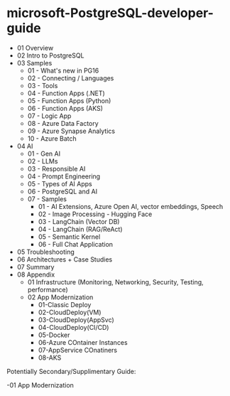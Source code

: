 # microsoft-PostgreSQL-developer-guide

- 01 Overview
- 02 Intro to PostgreSQL
- 03 Samples
  - 01 - What's new in PG16
  - 02 - Connecting / Languages
  - 03 - Tools
  - 04 - Function Apps (.NET)
  - 05 - Function Apps (Python)
  - 06 - Function Apps (AKS)
  - 07 - Logic App
  - 08 - Azure Data Factory
  - 09 - Azure Synapse Analytics
  - 10 - Azure Batch
- 04 AI
  - 01 - Gen AI
  - 02 - LLMs
  - 03 - Responsible AI
  - 04 - Prompt Engineering
  - 05 - Types of AI Apps
  - 06 - PostgreSQL and AI
  - 07 - Samples
    - 01 - AI Extensions, Azure Open AI, vector embeddings, Speech
    - 02 - Image Processing - Hugging Face
    - 03 - LangChain (Vector DB)
    - 04 - LangChain (RAG/ReAct)
    - 05 - Semantic Kernel
    - 06 - Full Chat Application
- 05 Troubleshooting
- 06 Architectures + Case Studies
- 07 Summary
- 08 Appendix
  - 01 Infrastructure (Monitoring, Networking, Security, Testing, performance)
  - 02 App Modernization
    - 01-Classic Deploy
    - 02-CloudDeploy(VM)
    - 03-CloudDeploy(AppSvc)
    - 04-CloudDeploy(CI/CD)
    - 05-Docker
    - 06-Azure COntainer Instances
    - 07-AppService COnatiners
    - 08-AKS

Potentially Secondary/Supplimentary Guide:

-01 App Modernization